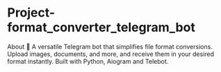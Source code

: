 # Project-format_converter_telegram_bot
About 🤖 A versatile Telegram bot that simplifies file format conversions. Upload images, documents, and more, and receive them in your desired format instantly. Built with Python, Aiogram and Telebot.
